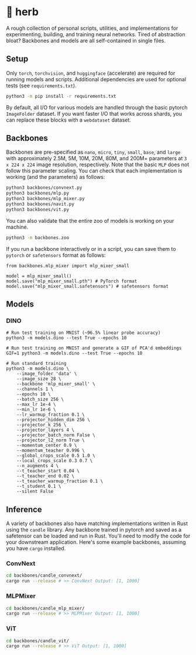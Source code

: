 # :herb: herb

A rough collection of personal scripts, utilities, and implementations for experimenting, building, and training neural networks. Tired of abstraction bloat? Backbones and models are all self-contained in single files.

## Setup

Only `torch`, `torchvision`, and `huggingface` (accelerate) are required for running models and scripts. Additional dependencies are used for optional tests (see `requirements.txt`).

```bash
python3 -m pip install -r requirements.txt
```

By default, all I/O for various models are handled through the basic pytorch `ImageFolder` dataset. If you want faster I/O that works across shards, you can replace these blocks with a `webdataset` dataset.

## Backbones

Backbones are pre-specified as `nano`, `micro`, `tiny`, `small`, `base`, and `large` with approximately 2.5M, 5M, 10M, 20M, 80M, and 200M+ parameters at `3 x 224 x 224` image resolution, respectively. Note that the basic `MLP` does not follow this parameter scaling. You can check that each implementation is working (and the parameters) as follows:

```bash
python3 backbones/convnext.py
python3 backbones/mlp.py
python3 backbones/mlp_mixer.py
python3 backbones/navit.py
python3 backbones/vit.py
```

You can also validate that the entire zoo of models is working on your machine.

```bash
python3 -m backbones.zoo
```

If you run a backbone interactively or in a script, you can save them to `pytorch` or `safetensors` format as follows:

```python3
from backbones.mlp_mixer import mlp_mixer_small

model = mlp_mixer_small()
model.save("mlp_mixer_small.pth") # PyTorch format
model.save("mlp_mixer_small.safetensors") # safetensors format
```

## Models

### DINO

```python3
# Run test training on MNIST (~96.5% linear probe accuracy)
python3 -m models.dino --test True --epochs 10

# Run test training on MNIST and generate a GIF of PCA'd embeddings
GIF=1 python3 -m models.dino --test True --epochs 10

# Run standard training
python3 -m models.dino \
    --image_folder 'data' \
    --image_size 28 \
    --backbone 'mlp_mixer_small' \
    --channels 1 \
    --epochs 10 \
    --batch_size 256 \
    --max_lr 1e-4 \
    --min_lr 1e-6 \
    --lr_warmup_fraction 0.1 \
    --projector_hidden_dim 256 \
    --projector_k 256 \
    --projector_layers 4 \
    --projector_batch_norm False \
    --projector_l2_norm True \
    --momentum_center 0.9 \
    --momentum_teacher 0.996 \
    --global_crops_scale 0.5 1.0 \
    --local_crops_scale 0.3 0.7 \
    --n_augments 4 \
    --t_teacher_start 0.04 \
    --t_teacher_end 0.02 \
    --t_teacher_warmup_fraction 0.1 \
    --t_student 0.1 \
    --silent False
```

## Inference

A variety of backbones also have matching implementations written in Rust using the `candle` library. Any backbone trained in pytorch and saved as a safetensor can be loaded and run in Rust. You'll need to modify the code for your downstream application. Here's some example backbones, assuming you have `cargo` installed.

### ConvNext

```bash
cd backbones/candle_convnext/
cargo run --release # >> ConvNext Output: [1, 1000]
```

### MLPMixer

```bash
cd backbones/candle_mlp_mixer/
cargo run --release # >> MLPMixer Output: [1, 1000]
```

### ViT

```bash
cd backbones/candle_vit/
cargo run --release # >> ViT Output: [1, 1000]
```

